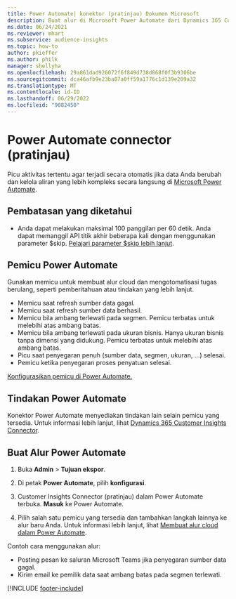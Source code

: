 ```yaml
---
title: Power Automate| konektor (pratinjau) Dokumen Microsoft
description: Buat alur di Microsoft Power Automate dari Dynamics 365 Customer Insights.
ms.date: 06/24/2021
ms.reviewer: mhart
ms.subservice: audience-insights
ms.topic: how-to
author: pkieffer
ms.author: philk
manager: shellyha
ms.openlocfilehash: 29a861dad926072f6f849d738d868f0f3b9306be
ms.sourcegitcommit: dca46afb9e23ba87a0ff59a1776c1d139e209a32
ms.translationtype: MT
ms.contentlocale: id-ID
ms.lasthandoff: 06/29/2022
ms.locfileid: "9082450"
---
```

# <a name="power-automate-connector-preview"></a>Power Automate connector (pratinjau)

Picu aktivitas tertentu agar terjadi secara otomatis jika data Anda berubah dan kelola aliran yang lebih kompleks secara langsung di [Microsoft Power Automate](https://flow.microsoft.com/).

## <a name="known-limitations"></a>Pembatasan yang diketahui

- Anda dapat melakukan maksimal 100 panggilan per 60 detik. Anda dapat memanggil API titik akhir beberapa kali dengan menggunakan parameter $skip. [Pelajari parameter $skip lebih lanjut](/connectors/customerinsights/#get-items-from-an-entity).

## <a name="power-automate-triggers"></a>Pemicu Power Automate

Gunakan memicu untuk membuat alur cloud dan mengotomatisasi tugas berulang, seperti pemberitahuan atau tindakan yang lebih lanjut.

- Memicu saat refresh sumber data gagal.
- Memicu saat refresh sumber data berhasil.
- Memicu bila ambang terlewati pada segmen. Pemicu terbatas untuk melebihi atas ambang batas.
- Memicu bila ambang terlewati pada ukuran bisnis. Hanya ukuran bisnis tanpa dimensi yang didukung. Pemicu terbatas untuk melebihi atas ambang batas.
- Picu saat penyegaran penuh (sumber data, segmen, ukuran, ...) selesai.
- Pemicu ketika penyegaran proses penyatuan selesai.

[Konfigurasikan pemicu di Power Automate.](https://flow.microsoft.com/connectors/shared_customerinsights/dynamics-365-customer-insights-connector/)

## <a name="power-automate-actions"></a>Tindakan Power Automate

Konektor Power Automate menyediakan tindakan lain selain pemicu yang tersedia. Untuk informasi lebih lanjut, lihat [Dynamics 365 Customer Insights Connector](/connectors/customerinsights/).

## <a name="create-a-power-automate-flow"></a>Buat Alur Power Automate

1. Buka **Admin** > **Tujuan ekspor**.

1. Di petak **Power Automate**, pilih **konfigurasi**.

1. Customer Insights Connector (pratinjau) dalam Power Automate terbuka. **Masuk** ke Power Automate.

1. Pilih salah satu pemicu yang tersedia dan tambahkan langkah lainnya ke alur baru Anda. Untuk informasi lebih lanjut, lihat [Membuat alur cloud dalam Power Automate](/power-automate/get-started-logic-flow).

Contoh cara menggunakan alur: 
- Posting pesan ke saluran Microsoft Teams jika penyegaran sumber data gagal. 
- Kirim email ke pemilik data saat ambang batas pada segmen terlewati.



[!INCLUDE [footer-include](includes/footer-banner.md)]
